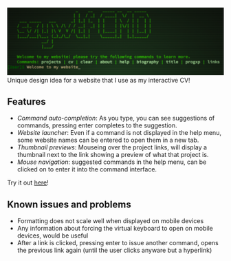 ![README_Banner](Images/README_Banner.PNG)
Unique design idea for a website that I use as my interactive CV!

## Features
* *Command auto-completion*: As you type, you can see suggestions of commands, pressing enter completes to the suggestion.
* *Website launcher*: Even if a command is not displayed in the help menu, some website names can be entered to open them in a new tab.
* *Thumbnail previews*: Mouseing over the project links, will display a thumbnail next to the link showing a preview of what that project is.
* *Mouse navigation*: suggested commands in the help menu, can be clicked on to enter it into the command interface.


Try it out [here](http://szy.wtf/projects/cmd)!

## Known issues and problems
* Formatting does not scale well when displayed on mobile devices
* Any information about forcing the virtual keyboard to open on mobile devices, would be useful
* After a link is clicked, pressing enter to issue another command, opens the previous link again (until the user clicks anyware but a hyperlink)
